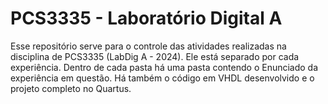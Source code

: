 # PCS3335 - Laboratório Digital A

Esse repositório serve para o controle das atividades realizadas na disciplina de PCS3335 (LabDig A - 2024). 
Ele está separado por cada experiência. Dentro de cada pasta há uma pasta contendo o Enunciado da experiência em questão.
Há também o código em VHDL desenvolvido e o projeto completo no Quartus.
